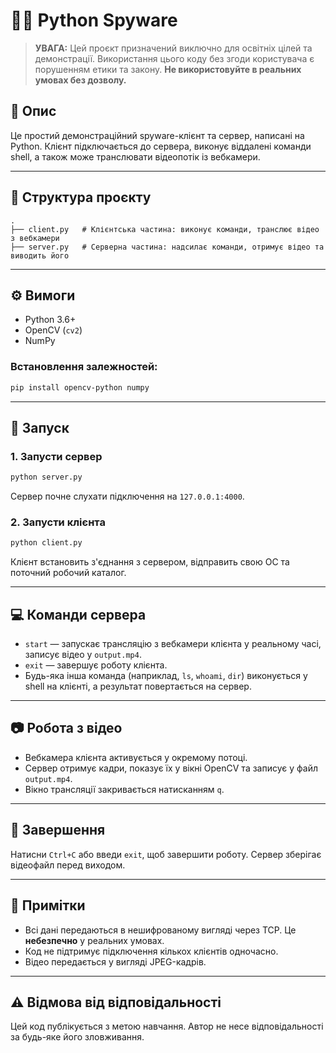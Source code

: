 
# 🕵️‍♂️ Python Spyware

> **УВАГА:** Цей проєкт призначений виключно для освітніх цілей та демонстрації. Використання цього коду без згоди користувача є порушенням етики та закону. **Не використовуйте в реальних умовах без дозволу.**

## 📌 Опис

Це простий демонстраційний spyware-клієнт та сервер, написані на Python. Клієнт підключається до сервера, виконує віддалені команди shell, а також може транслювати відеопотік із вебкамери.

---

## 📁 Структура проєкту

```
.
├── client.py   # Клієнтська частина: виконує команди, транслює відео з вебкамери
├── server.py   # Серверна частина: надсилає команди, отримує відео та виводить його
```

---

## ⚙️ Вимоги

- Python 3.6+
- OpenCV (`cv2`)
- NumPy

### Встановлення залежностей:

```bash
pip install opencv-python numpy
```

---

## 🚀 Запуск

### 1. Запусти сервер

```bash
python server.py
```

Сервер почне слухати підключення на `127.0.0.1:4000`.

### 2. Запусти клієнта

```bash
python client.py
```

Клієнт встановить з'єднання з сервером, відправить свою ОС та поточний робочий каталог.

---

## 💻 Команди сервера

- `start` — запускає трансляцію з вебкамери клієнта у реальному часі, записує відео у `output.mp4`.
- `exit` — завершує роботу клієнта.
- Будь-яка інша команда (наприклад, `ls`, `whoami`, `dir`) виконується у shell на клієнті, а результат повертається на сервер.

---

## 📷 Робота з відео

- Вебкамера клієнта активується у окремому потоці.
- Сервер отримує кадри, показує їх у вікні OpenCV та записує у файл `output.mp4`.
- Вікно трансляції закривається натисканням `q`.

---

## 🛑 Завершення

Натисни `Ctrl+C` або введи `exit`, щоб завершити роботу. Сервер зберігає відеофайл перед виходом.

---

## 📎 Примітки

- Всі дані передаються в нешифрованому вигляді через TCP. Це **небезпечно** у реальних умовах.
- Код не підтримує підключення кількох клієнтів одночасно.
- Відео передається у вигляді JPEG-кадрів.

---

## ⚠️ Відмова від відповідальності

Цей код публікується з метою навчання. Автор не несе відповідальності за будь-яке його зловживання.
